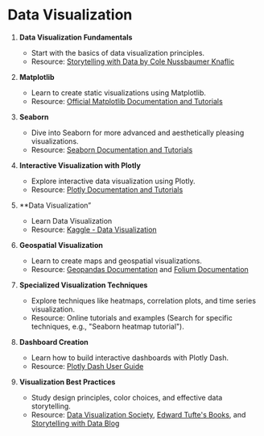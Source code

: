# Data Visualization

1. **Data Visualization Fundamentals**
   - Start with the basics of data visualization principles.
   - Resource: [Storytelling with Data by Cole Nussbaumer Knaflic](http://www.storytellingwithdata.com/)

2. **Matplotlib**
   - Learn to create static visualizations using Matplotlib.
   - Resource: [Official Matplotlib Documentation and Tutorials](https://matplotlib.org/stable/contents.html)

3. **Seaborn**
   - Dive into Seaborn for more advanced and aesthetically pleasing visualizations.
   - Resource: [Seaborn Documentation and Tutorials](https://seaborn.pydata.org/)

4. **Interactive Visualization with Plotly**
   - Explore interactive data visualization using Plotly.
   - Resource: [Plotly Documentation and Tutorials](https://plotly.com/python/)

5. **Data Visualization”
   - Learn Data Visualization
   - Resource: [Kaggle - Data Visualization](https://www.kaggle.com/learn/data-visualization) 


5. **Geospatial Visualization**
   - Learn to create maps and geospatial visualizations.
   - Resource: [Geopandas Documentation](https://geopandas.org/en/stable/index.html) and [Folium Documentation](https://python-visualization.github.io/folium/)

6. **Specialized Visualization Techniques**
   - Explore techniques like heatmaps, correlation plots, and time series visualization.
   - Resource: Online tutorials and examples (Search for specific techniques, e.g., "Seaborn heatmap tutorial").

7. **Dashboard Creation**
   - Learn how to build interactive dashboards with Plotly Dash.
   - Resource: [Plotly Dash User Guide](https://dash.plotly.com/introduction)

8. **Visualization Best Practices**
   - Study design principles, color choices, and effective data storytelling.
   - Resource: [Data Visualization Society](https://www.datavisualizationsociety.com/), [Edward Tufte's Books](https://www.edwardtufte.com/tufte/books_vdqi), and [Storytelling with Data Blog](http://www.storytellingwithdata.com/blog)
